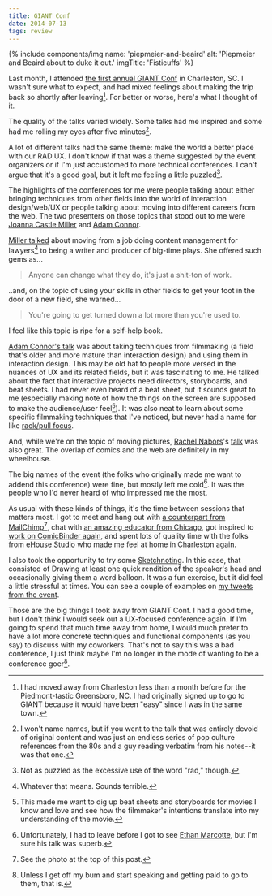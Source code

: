 ```yaml
---
title: GIANT Conf
date: 2014-07-13
tags: review
---
```


{% include components/img name: 'piepmeier-and-beaird' alt: 'Piepmeier and Beaird about to duke it out.' imgTitle: 'Fisticuffs' %}

Last month, I attended [the first annual GIANT Conf][giant] in Charleston, SC. I wasn't sure what to expect, and had mixed feelings about making the trip back so shortly after leaving[^1]. For better or worse, here's what I thought of it.

The quality of the talks varied widely. Some talks had me inspired and some had me rolling my eyes after five minutes[^2].

A lot of different talks had the same theme: make the world a better place with our RAD UX. I don't know if that was a theme suggested by the event organizers or if I'm just accustomed to more technical conferences. I can't argue that it's a good goal, but it left me feeling a little puzzled[^3].

The highlights of the conferences for me were people talking about either bringing techniques from other fields into the world of interaction design/web/UX or people talking about moving into different careers from the web. The two presenters on those topics that stood out to me were [Joanna Castle Miller][joanna-castle-miller] and [Adam Connor][adamconnor].

[Miller talked][joanna-castle-miller-talk] about moving from a job doing content management for lawyers[^4] to being a writer and producer of big-time plays. She offered such gems as...

> Anyone can change what they do, it's just a shit-ton of work.

..and, on the topic of using your skills in other fields to get your foot in the door of a new field, she warned...

> You're going to get turned down a lot more than you're used to.

I feel like this topic is ripe for a self-help book.

[Adam Connor's talk][adamconnor-slides] was about taking techniques from filmmaking (a field that's older and more mature than interaction design) and using them in interaction design. This may be old hat to people more versed in the nuances of UX and its related fields, but it was fascinating to me. He talked about the fact that interactive projects need directors, storyboards, and beat sheets. I had never even heard of a beat sheet, but it sounds great to me (especially making note of how the things on the screen are supposed to make the audience/user feel[^5]). It was also neat to learn about some specific filmmaking techniques that I've noticed, but never had a name for like [rack/pull focus][the-graduate].

And, while we're on the topic of moving pictures, [Rachel Nabors][rachelnabors]'s [talk][rachelnabors-slides] was also great. The overlap of comics and the web are definitely in my wheelhouse.

The big names of the event (the folks who originally made me want to addend this conference) were fine, but mostly left me cold[^6]. It was the people who I'd never heard of who impressed me the most.

As usual with these kinds of things, it's the time between sessions that matters most. I got to meet and hang out with [a counterpart from MailChimp][jasongraphix][^7], chat with [an amazing educator from Chicago][michaelmcgee], got inspired to [work on ComicBinder again][comicbinder], and spent lots of quality time with the folks from [eHouse Studio][ehouse] who made me feel at home in Charleston again.

I also took the opportunity to try some [Sketchnoting][sketchnotes]. In this case, that consisted of Drawing at least one quick rendition of the speaker's head and occasionally giving them a word balloon. It was a fun exercise, but it did feel a little stressful at times. You can see a couple of examples on [my tweets from the event][trey-giantconf-tweets].

Those are the big things I took away from GIANT Conf. I had a good time, but I don't think I would seek out a UX-focused conference again. If I'm going to spend that much time away from home, I would much prefer to have a lot more concrete techniques and functional components (as you say) to discuss with my coworkers. That's not to say this was a bad conference, I just think maybe I'm no longer in the mode of wanting to be a conference goer[^8].

[^1]: I had moved away from Charleston less than a month before for the Piedmont-tastic Greensboro, NC. I had originally signed up to go to GIANT because it would have been "easy" since I was in the same town.

[^2]: I won't name names, but if you went to the talk that was entirely devoid of original content and was just an endless series of pop culture references from the 80s and a guy reading verbatim from his notes--it was that one.

[^3]: Not as puzzled as the excessive use of the word "rad," though.

[^4]: Whatever that means. Sounds terrible.

[^5]: This made me want to dig up beat sheets and storyboards for movies I know and love and see how the filmmaker's intentions translate into my understanding of the movie.

[^6]: Unfortunately, I had to leave before I got to see [Ethan Marcotte][beep], but I'm sure his talk was superb.

[^7]: See the photo at the top of this post.

[^8]: Unless I get off my bum and start speaking and getting paid to go to them, that is.

[fisticuffs]: https://plus.google.com/photos/100415768120911596939/albums/6032642736287519425/6032642991960795490?pid=6032642991960795490&oid=100415768120911596939
[giant]: http://2014.giantconf.com/
[draplin]: http://draplin.com/
[draplin-flickr]: https://www.flickr.com/photos/draplin/
[smiling-not-rad]: https://www.flickr.com/photos/trey_piepmeier/14254022537/
[draplin-and-piepmeier]: https://www.flickr.com/photos/trey_piepmeier/14460632813/
[joanna-castle-miller]: https://twitter.com/jocastlemiller
[joanna-castle-miller-talk]: http://lanyrd.com/2014/giantconf/scrbrq/
[greg-hoy]: https://twitter.com/hoyboy
[adamconnor]: https://twitter.com/adamconnor
[adamconnor-slides]: https://speakerdeck.com/adamconnor/lights-camera-interaction-design-inspiration-from-filmmaking
[stevesmith-slides]: https://speakerdeck.com/orderedlist/collaborating-on-vision
[endashes]: https://twitter.com/endashes
[jponch-slides]: https://speakerdeck.com/jponch/designing-on-purpose-giantconf-2014
[trey-giantconf-tweets]: https://twitter.com/search?q=%23giantconf%20from%3Atrey&src=typd
[rachelnabors]: https://twitter.com/rachelnabors
[rachelnabors-slides]: http://www.slideshare.net/CrowChick/animation-and-the-future-of-ux-33573726
[sketchnotes]: http://rohdesign.com/sketchnotes/
[the-graduate]: https://www.youtube.com/watch?v=qFP03RByj18
[ehouse]: http://www.ehousestudio.com/
[jasongraphix]: http://jasongraphix.com/about/
[beep]: https://twitter.com/beep
[michaelmcgee]: https://twitter.com/michaelmcgee
[comicbinder]: /2014/06/comicbinder/
